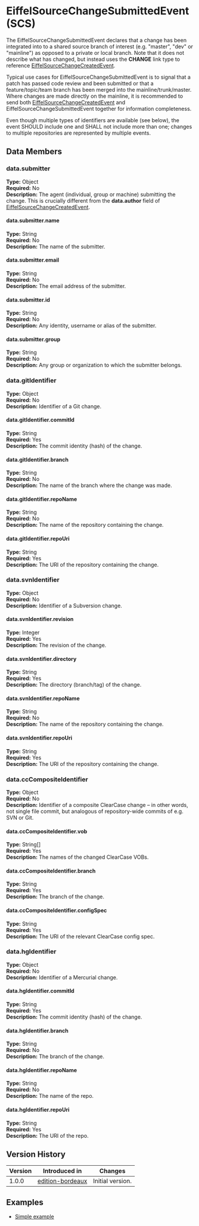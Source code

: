<!---
   Copyright 2017 Ericsson AB.
   For a full list of individual contributors, please see the commit history.

   Licensed under the Apache License, Version 2.0 (the "License");
   you may not use this file except in compliance with the License.
   You may obtain a copy of the License at

       http://www.apache.org/licenses/LICENSE-2.0

   Unless required by applicable law or agreed to in writing, software
   distributed under the License is distributed on an "AS IS" BASIS,
   WITHOUT WARRANTIES OR CONDITIONS OF ANY KIND, either express or implied.
   See the License for the specific language governing permissions and
   limitations under the License.
--->

# EiffelSourceChangeSubmittedEvent (SCS)
The EiffelSourceChangeSubmittedEvent declares that a change has been integrated into to a shared source branch of interest (e.g. "master", "dev" or "mainline") as opposed to a private or local branch. Note that it does not describe what has changed, but instead uses the __CHANGE__ link type to reference [EiffelSourceChangeCreatedEvent](./EiffelSourceChangeCreatedEvent.md).

Typical use cases for EiffelSourceChangeSubmittedEvent is to signal that a patch has passed code review and been submitted or that a feature/topic/team branch has been merged into the mainline/trunk/master. Where changes are made directly on the mainline, it is recommended to send both [EiffelSourceChangeCreatedEvent](./EiffelSourceChangeCreatedEvent.md) and EiffelSourceChangeSubmittedEvent together for information completeness.

Even though multiple types of identifiers are available (see below), the event SHOULD include one and SHALL not include more than one; changes to multiple repositories are represented by multiple events.

## Data Members
### data.submitter
__Type:__ Object  
__Required:__ No  
__Description:__ The agent (individual, group or machine) submitting the change. This is crucially different from the __data.author__ field of [EiffelSourceChangeCreatedEvent](./EiffelSourceChangeCreatedEvent.md).

#### data.submitter.name
__Type:__ String  
__Required:__ No  
__Description:__ The name of the submitter.

#### data.submitter.email
__Type:__ String  
__Required:__ No  
__Description:__ The email address of the submitter.

#### data.submitter.id
__Type:__ String  
__Required:__ No  
__Description:__ Any identity, username or alias of the submitter.

#### data.submitter.group
__Type:__ String  
__Required:__ No  
__Description:__ Any group or organization to which the submitter belongs.

### data.gitIdentifier
__Type:__ Object  
__Required:__ No  
__Description:__ Identifier of a Git change.

#### data.gitIdentifier.commitId
__Type:__ String  
__Required:__ Yes  
__Description:__ The commit identity (hash) of the change.

#### data.gitIdentifier.branch  
__Type:__ String  
__Required:__ No  
__Description:__ The name of the branch where the change was made.

#### data.gitIdentifier.repoName  
__Type:__ String  
__Required:__ No  
__Description:__ The name of the repository containing the change.

#### data.gitIdentifier.repoUri  
__Type:__ String  
__Required:__ Yes  
__Description:__ The URI of the repository containing the change.

### data.svnIdentifier
__Type:__ Object  
__Required:__ No  
__Description:__ Identifier of a Subversion change.

#### data.svnIdentifier.revision
__Type:__ Integer  
__Required:__ Yes  
__Description:__ The revision of the change.

#### data.svnIdentifier.directory  
__Type:__ String  
__Required:__ Yes  
__Description:__ The directory (branch/tag) of the change.

#### data.svnIdentifier.repoName  
__Type:__ String  
__Required:__ No  
__Description:__ The name of the repository containing the change.

#### data.svnIdentifier.repoUri  
__Type:__ String  
__Required:__ Yes  
__Description:__ The URI of the repository containing the change.

### data.ccCompositeIdentifier
__Type:__ Object  
__Required:__ No  
__Description:__ Identifier of a composite ClearCase change – in other words, not single file commit, but analogous of repository-wide commits of e.g. SVN or Git.

#### data.ccCompositeIdentifier.vob
__Type:__ String[]  
__Required:__ Yes  
__Description:__ The names of the changed ClearCase VOBs.

#### data.ccCompositeIdentifier.branch
__Type:__ String  
__Required:__ Yes  
__Description:__ The branch of the change.

#### data.ccCompositeIdentifier.configSpec
__Type:__ String  
__Required:__ Yes  
__Description:__ The URI of the relevant ClearCase config spec.

### data.hgIdentifier
__Type:__ Object  
__Required:__ No  
__Description:__ Identifier of a Mercurial change.

#### data.hgIdentifier.commitId
__Type:__ String  
__Required:__ Yes  
__Description:__ The commit identity (hash) of the change.

#### data.hgIdentifier.branch
__Type:__ String  
__Required:__ No  
__Description:__ The branch of the change.

#### data.hgIdentifier.repoName
__Type:__ String  
__Required:__ No  
__Description:__ The name of the repo.

#### data.hgIdentifier.repoUri
__Type:__ String  
__Required:__ Yes  
__Description:__ The URI of the repo.

## Version History
| Version   | Introduced in                                          | Changes                                 |
| --------- | ------------------------------------------------------ | --------------------------------------- |
| 1.0.0     | [edition-bordeaux](../../../tree/edition-bordeaux)     | Initial version.                        |

## Examples
* [Simple example](../examples/events/EiffelSourceChangeSubmittedEvent/simple.json)